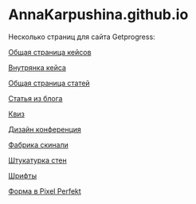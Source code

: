
# AnnaKarpushina.github.io

Несколько страниц для сайта Getprogress:

[Общая страница кейсов](https://annakarpushina.github.io/Getprogress%20с%20vw/cases.html) 

[Внутрянка кейса](https://annakarpushina.github.io/Getprogress%20с%20vw/all-weddings.html) 

[Общая страница статей](https://annakarpushina.github.io/Getprogress%20с%20vw/blogs.html) 

[Статья из блога](https://annakarpushina.github.io/Getprogress%20с%20vw/blog.html) 

[Квиз](https://annakarpushina.github.io/Getprogress%20с%20vw/kviz.html) 



[Дизайн конференция](https://annakarpushina.github.io/Oggetto%20(scss)/) 

[Фабрика скинали](https://annakarpushina.github.io/landing%20Page/) 

[Штукатурка стен](https://annakarpushina.github.io/ShtukaturkaSten/src/)

[Шрифты](https://annakarpushina.github.io/14lessondz/src/)

[Форма в Pixel Perfekt](https://annakarpushina.github.io/MyPixelPerfekt/src/)

